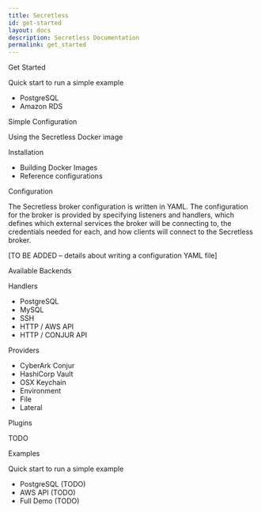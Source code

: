```yaml
---
title: Secretless
id: get-started
layout: docs
description: Secretless Documentation
permalink: get_started
---
```

<div class="col-md-9 docs" id="docs-get-started">
  <p class="card-heading">Get Started</p>
  <div class="docs-getstarted-info">
    <p>Quick start to run a simple example</p>
      <ul>
        <li>PostgreSQL</li>
        <li>Amazon RDS</li>
      </ul>
    <p>Simple Configuration</p>
    <p>Using the Secretless Docker image</p>
  </div>

  <div class="card-docs installation">
    <p class="card-heading">Installation</p>
    <div class="docs-installation-info">
      <ul>
        <li>Building Docker Images</li>
        <li>Reference configurations</li>
      </ul>
    </div>
  </div>

  <div class="card-docs configuration">
    <p class="card-heading">Configuration</p>
    <div class="docs-configuration-info">
    <p>The Secretless broker configuration is written in YAML. The configuration for the broker is provided by specifying listeners and handlers, which defines which external services the broker will be connecting to, the credentials needed for each, and how clients will connect to the Secretless broker.</p>
    <p>[TO BE ADDED – details about writing a configuration YAML file]</p>
    </div>
  </div>

  <div class="card-docs backends">
    <p class="card-heading">Available Backends</p>
    <div class="docs-installation-info">
      <p>Handlers</p>
      <ul>
        <li>PostgreSQL</li>
        <li>MySQL</li>
        <li>SSH</li>
        <li>HTTP / AWS API</li>
        <li>HTTP / CONJUR API</li>
      </ul>
      <p>Providers</p>
      <ul>
        <li>CyberArk Conjur</li>
        <li>HashiCorp Vault</li>
        <li>OSX Keychain</li>
        <li>Environment</li>
        <li>File</li>
        <li>Lateral</li>
      </ul>
    </div>
  </div>

  <div class="card-docs plugins" id="plugins">
    <p class="card-heading">Plugins</p>
    <div class="docs-plugins-info">
      <p>TODO</p>
    </div>
  </div>

  <div class="card-docs examples" id="examples">
    <p class="card-heading">Examples</p>
    <div class="docs-examples-info">
      <p>Quick start to run a simple example</p>
        <ul>
          <li>PostgreSQL (TODO)</li>
          <li>AWS API (TODO)</li>
          <li>Full Demo (TODO)</li>
        </ul>
    </div>
  </div>
</div>

